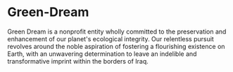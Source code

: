 # Green-Dream
Green Dream is a nonprofit entity wholly committed to the preservation and enhancement of our planet's ecological integrity. Our relentless pursuit revolves around the noble aspiration of fostering a flourishing existence on Earth, with an unwavering determination to leave an indelible and transformative imprint within the borders of Iraq.
